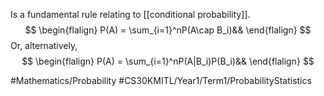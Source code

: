 Is a fundamental rule relating to [[conditional probability]].
$$
\begin{flalign}
P(A) = \sum_{i=1}^nP(A\cap B_i)&&
\end{flalign}
$$
Or, alternatively,
$$
\begin{flalign}
P(A) = \sum_{i=1}^nP(A|B_i)P(B_i)&&
\end{flalign}
$$

#Mathematics/Probability
#CS30KMITL/Year1/Term1/ProbabilityStatistics